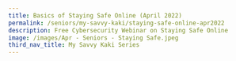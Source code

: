 ```yaml
---
title: Basics of Staying Safe Online (April 2022)
permalink: /seniors/my-savvy-kaki/staying-safe-online-apr2022
description: Free Cybersecurity Webinar on Staying Safe Online
image: /images/Apr - Seniors - Staying Safe.jpeg
third_nav_title: My Savvy Kaki Series
---
```


